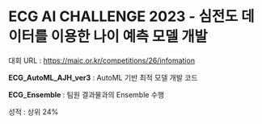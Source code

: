 # ECG AI CHALLENGE 2023 - 심전도 데이터를 이용한 나이 예측 모델 개발

대회 URL : https://maic.or.kr/competitions/26/infomation

**ECG_AutoML_AJH_ver3** : AutoML 기반 최적 모델 개발 코드

**ECG_Ensemble** : 팀원 결과물과의 Ensemble 수행

성적 : 상위 24%
